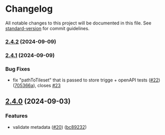 # Changelog

All notable changes to this project will be documented in this file. See [standard-version](https://github.com/conventional-changelog/standard-version) for commit guidelines.

### [2.4.2](https://github.com/MapColonies/3d-gateway/compare/v2.4.1...v2.4.2) (2024-09-09)

### [2.4.1](https://github.com/MapColonies/3d-gateway/compare/v2.4.0...v2.4.1) (2024-09-09)


### Bug Fixes

* fix  "pathToTileset" that is passed to store trigge + openAPI tests ([#22](https://github.com/MapColonies/3d-gateway/issues/22)) ([705366a](https://github.com/MapColonies/3d-gateway/commit/705366a885dc0113eafa2fe46c17e30c3026f3fa)), closes [#23](https://github.com/MapColonies/3d-gateway/issues/23)

## [2.4.0](https://github.com/MapColonies/3d-gateway/compare/v2.3.0...v2.4.0) (2024-09-03)


### Features

* validate metadata ([#20](https://github.com/MapColonies/3d-gateway/issues/20)) ([bc89232](https://github.com/MapColonies/3d-gateway/commit/bc8923261231b0e7f26b0ef50cfd22e3f68fcdf6))
